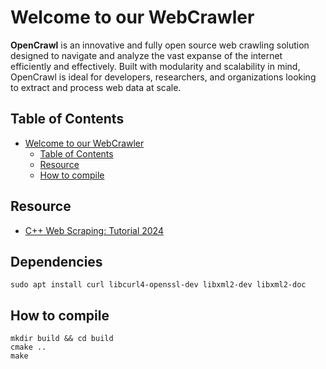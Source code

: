 # Welcome to our WebCrawler

**OpenCrawl** is an innovative and fully open source web crawling solution designed to navigate and analyze the vast expanse of the internet efficiently and effectively. Built with modularity and scalability in mind, OpenCrawl is ideal for developers, researchers, and organizations looking to extract and process web data at scale.

## Table of Contents
- [Welcome to our WebCrawler](#welcome-to-our-webcrawler)
  - [Table of Contents](#table-of-contents)
  - [Resource](#resource)
  - [How to compile](#how-to-compile)

## Resource
- [C++ Web Scraping: Tutorial 2024](https://www.zenrows.com/blog/c-plus-plus-web-scraping#c-plus-plus-good-for-web-scraping)

## Dependencies

```console
sudo apt install curl libcurl4-openssl-dev libxml2-dev libxml2-doc
```

## How to compile

```console
mkdir build && cd build
cmake ..
make
```

